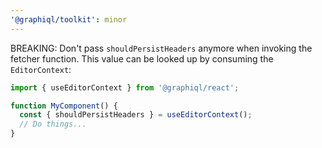 ```yaml
---
'@graphiql/toolkit': minor
---
```


BREAKING: Don't pass `shouldPersistHeaders` anymore when invoking the fetcher function. This value can be looked up by consuming the `EditorContext`:
```js
import { useEditorContext } from '@graphiql/react';

function MyComponent() {
  const { shouldPersistHeaders } = useEditorContext();
  // Do things...
}
```
